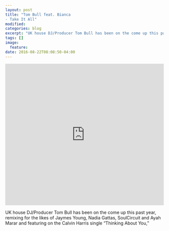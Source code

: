```yaml
---
layout: post
title: "Tom Bull feat. Bianca 
- Take It All"
modified:
categories: blog
excerpt: "UK house DJ/Producer Tom Bull has been on the come up this past year..."
tags: []
image:
  feature:
date: 2016-08-22T08:08:50-04:00
---
```


<iframe width="100%" height="450" scrolling="no" frameborder="no" src="https://w.soundcloud.com/player/?url=https%3A//api.soundcloud.com/tracks/273811249&amp;auto_play=false&amp;hide_related=false&amp;show_comments=true&amp;show_user=true&amp;show_reposts=false&amp;visual=true"></iframe>

UK house DJ/Producer Tom Bull has been on the come up this past year, remixing for the likes of Jaymes Young, Nadia Gattas, SoulCircuit and Ayah Marar and featuring on the Calvin Harris single “Thinking About You,”
